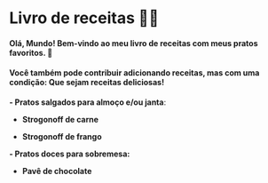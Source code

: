 # Livro de receitas :man_cook:

#### Olá, Mundo! Bem-vindo ao meu livro de receitas com meus pratos favoritos. :shallow_pan_of_food:
#### Você também pode contribuir adicionando receitas, mas com uma condição: Que sejam receitas deliciosas! 



**-  Pratos salgados para almoço e/ou janta**:

- **Strogonoff de carne**

- **Strogonoff de frango**

  

**- Pratos doces para sobremesa:**

- **Pavê de chocolate**

